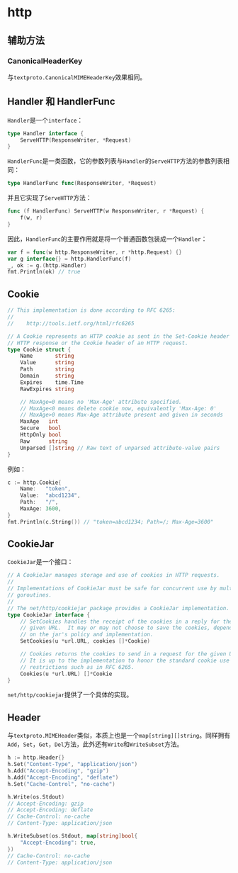 # http

## 辅助方法

### CanonicalHeaderKey

与`textproto.CanonicalMIMEHeaderKey`效果相同。

## Handler 和 HandlerFunc

`Handler`是一个`interface`：

```go
type Handler interface {
    ServeHTTP(ResponseWriter, *Request)
}
```

`HandlerFunc`是一类函数，它的参数列表与`Handler`的`ServeHTTP`方法的参数列表相同：

```go
type HandlerFunc func(ResponseWriter, *Request)
```

并且它实现了`ServeHTTP`方法：

```go
func (f HandlerFunc) ServeHTTP(w ResponseWriter, r *Request) {
    f(w, r)
}
```

因此，`HandlerFunc`的主要作用就是将一个普通函数包装成一个`Handler`：

```go
var f = func(w http.ResponseWriter, r *http.Request) {}
var g interface{} = http.HandlerFunc(f)
_, ok := g.(http.Handler)
fmt.Println(ok) // true
```

## Cookie

```go
// This implementation is done according to RFC 6265:
//
//    http://tools.ietf.org/html/rfc6265

// A Cookie represents an HTTP cookie as sent in the Set-Cookie header of an
// HTTP response or the Cookie header of an HTTP request.
type Cookie struct {
    Name       string
    Value      string
    Path       string
    Domain     string
    Expires    time.Time
    RawExpires string

    // MaxAge=0 means no 'Max-Age' attribute specified.
    // MaxAge<0 means delete cookie now, equivalently 'Max-Age: 0'
    // MaxAge>0 means Max-Age attribute present and given in seconds
    MaxAge   int
    Secure   bool
    HttpOnly bool
    Raw      string
    Unparsed []string // Raw text of unparsed attribute-value pairs
}
```

例如：

```go
c := http.Cookie{
    Name:   "token",
    Value:  "abcd1234",
    Path:   "/",
    MaxAge: 3600,
}
fmt.Println(c.String()) // "token=abcd1234; Path=/; Max-Age=3600"
```

## CookieJar

`CookieJar`是一个接口：

```go
// A CookieJar manages storage and use of cookies in HTTP requests.
//
// Implementations of CookieJar must be safe for concurrent use by multiple
// goroutines.
//
// The net/http/cookiejar package provides a CookieJar implementation.
type CookieJar interface {
    // SetCookies handles the receipt of the cookies in a reply for the
    // given URL.  It may or may not choose to save the cookies, depending
    // on the jar's policy and implementation.
    SetCookies(u *url.URL, cookies []*Cookie)

    // Cookies returns the cookies to send in a request for the given URL.
    // It is up to the implementation to honor the standard cookie use
    // restrictions such as in RFC 6265.
    Cookies(u *url.URL) []*Cookie
}
```

`net/http/cookiejar`提供了一个具体的实现。

## Header

与`textproto.MIMEHeader`类似，本质上也是一个`map[string][]string`。同样拥有`Add`，`Set`，`Get`，`Del`方法，此外还有`Write`和`WriteSubset`方法。

```go
h := http.Header{}
h.Set("Content-Type", "application/json")
h.Add("Accept-Encoding", "gzip")
h.Add("Accept-Encoding", "deflate")
h.Set("Cache-Control", "no-cache")

h.Write(os.Stdout)
// Accept-Encoding: gzip
// Accept-Encoding: deflate
// Cache-Control: no-cache
// Content-Type: application/json

h.WriteSubset(os.Stdout, map[string]bool{
    "Accept-Encoding": true,
})
// Cache-Control: no-cache
// Content-Type: application/json
```
